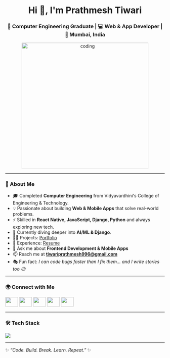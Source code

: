 <h1 align="center">Hi 👋, I'm Prathmesh Tiwari</h1>
<h3 align="center">🚀 Computer Engineering Graduate | 💻 Web & App Developer | 📍 Mumbai, India</h3>

<p align="center">
  <img alt="coding" width="400" src="https://i.pinimg.com/originals/54/e3/7d/54e37d8074ebcde1d96c77d7b2a7f310.gif">
</p>

---

### 🌟 About Me  
- 🎓 Completed **Computer Engineering** from Vidyavardhini's College of Engineering & Technology.  
- 💡 Passionate about building **Web & Mobile Apps** that solve real-world problems.  
- ⚡ Skilled in **React Native, JavaScript, Django, Python** and always exploring new tech.  
- 🌱 Currently diving deeper into **AI/ML & Django**.  
- 👨‍💻 Projects: [Portfolio](https://prathmeshtiwari22.github.io/)  
- 📄 Experience: [Resume](https://drive.google.com/drive/folders/1nv90AGMnUoshwJFh_z-NACp8rRLyyU5c?usp=drive_link)  
- 💬 Ask me about **Frontend Development & Mobile Apps**  
- 📫 Reach me at **tiwariprathmesh996@gmail.com**  
- 🎭 Fun fact: *I can code bugs faster than I fix them... and I write stories too 😉*  

---

### 🌍 Connect with Me  
<p align="left">
<a href="https://twitter.com/15uskeintezar" target="blank"><img src="https://raw.githubusercontent.com/rahuldkjain/github-profile-readme-generator/master/src/images/icons/Social/twitter.svg" height="30" width="40" /></a>
<a href="https://www.linkedin.com/in/prathmesh-tiwari-b945b1237" target="blank"><img src="https://raw.githubusercontent.com/rahuldkjain/github-profile-readme-generator/master/src/images/icons/Social/linked-in-alt.svg" height="30" width="40" /></a>
<a href="https://fb.com/prathmeshtiwari22" target="blank"><img src="https://raw.githubusercontent.com/rahuldkjain/github-profile-readme-generator/master/src/images/icons/Social/facebook.svg" height="30" width="40" /></a>
<a href="https://instagram.com/findingmypath4" target="blank"><img src="https://raw.githubusercontent.com/rahuldkjain/github-profile-readme-generator/master/src/images/icons/Social/instagram.svg" height="30" width="40" /></a>
<a href="https://www.youtube.com/c/prathmeshtiwari22" target="blank"><img src="https://raw.githubusercontent.com/rahuldkjain/github-profile-readme-generator/master/src/images/icons/Social/youtube.svg" height="30" width="40" /></a>
</p>

---

### 🛠️ Tech Stack  
<p align="left">  
  <img src="https://skillicons.dev/icons?i=html,css,js,react,reactnative,python,django,flask,nodejs,mysql,mongodb,java,c,cpp,php,git,aws,docker,nginx,linux,tensorflow,opencv,figma" />
</p>

---
✨ *“Code. Build. Break. Learn. Repeat.”* ✨
